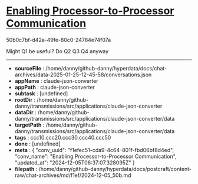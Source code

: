 # [Enabling Processor-to-Processor Communication](https://claude.ai/chat/f1efec51-cda9-4c64-801f-fbd06bf8d4ed)

50b0c7bf-d42a-49fe-80c0-24784e74f07a

Might Q1 be useful? Do Q2 Q3 Q4 anyway

---

* **sourceFile** : /home/danny/github-danny/hyperdata/docs/chat-archives/data-2025-01-25-12-45-58/conversations.json
* **appName** : claude-json-converter
* **appPath** : claude-json-converter
* **subtask** : [undefined]
* **rootDir** : /home/danny/github-danny/transmissions/src/applications/claude-json-converter
* **dataDir** : /home/danny/github-danny/transmissions/src/applications/claude-json-converter/data
* **targetPath** : /home/danny/github-danny/transmissions/src/applications/claude-json-converter/data
* **tags** : ccc10.ccc20.ccc30.ccc40.ccc50
* **done** : [undefined]
* **meta** : {
  "conv_uuid": "f1efec51-cda9-4c64-801f-fbd06bf8d4ed",
  "conv_name": "Enabling Processor-to-Processor Communication",
  "updated_at": "2024-12-05T06:37:07.328095Z"
}
* **filepath** : /home/danny/github-danny/hyperdata/docs/postcraft/content-raw/chat-archives/md/f1ef/2024-12-05_50b.md